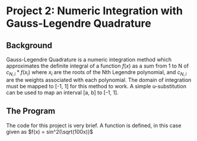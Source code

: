 # Project 2: Numeric Integration with Gauss-Legendre Quadrature

## Background
Gauss-Legendre Quadrature is a numeric integration method which approximates the definite 
integral of a function $f(x)$ as a sum from 1 to N of $c_{N,i}*f(x_i)$ where $x_i$ are the roots of the Nth 
Legendre polynomial, and $c_{N,i}$ are the weights associated with each polynomial. The domain
of integration must be mapped to [-1, 1] for this method to work. A simple u-substitution
can be used to map an interval [a, b] to [-1, 1].

## The Program
The code for this project is very brief. A function is defined, in this case given as 
$f(x) = sin^2(\sqrt(100x))$
